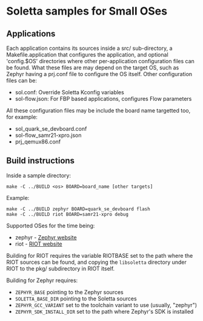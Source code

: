 # Soletta samples for Small OSes

## Applications

Each application contains its sources inside a src/ sub-directory, a
Makefile.application that configures the application, and optional
'config.$OS' directories where other per-application configuration files can
be found. What these files are may depend on the target OS, such as Zephyr
having a prj.conf file to configure the OS itself.
Other configuration files can be:
 * sol.conf: Override Soletta Kconfig variables
 * sol-flow.json: For FBP based applications, configures Flow parameters

All these configuration files may be include the board name targetted too, for
example:
 * sol_quark_se_devboard.conf
 * sol-flow_samr21-xpro.json
 * prj_qemux86.conf

## Build instructions

Inside a sample directory:

    make -C ../BUILD <os> BOARD=board_name [other targets]

Example:

    make -C ../BUILD zephyr BOARD=quark_se_devboard flash
    make -C ../BUILD riot BOARD=samr21-xpro debug

Supported OSes for the time being:
 * zephyr - [Zephyr website](https://www.zephyrproject.org/)
 * riot - [RIOT website](http://www.riot-os.org/)

Building for RIOT requires the variable RIOTBASE set to the path where
the RIOT sources can be found, and copying the `libsoletta` directory under
RIOT to the pkg/ subdirectory in RIOT itself.

Building for Zephyr requires:
 * `ZEPHYR_BASE` pointing to the Zephyr sources
 * `SOLETTA_BASE_DIR` pointing to the Soletta sources
 * `ZEPHYR_GCC_VARIANT` set to the toolchain variant to use (usually, "zephyr")
 * `ZEPHYR_SDK_INSTALL_DIR` set to the path where Zephyr's SDK is installed
